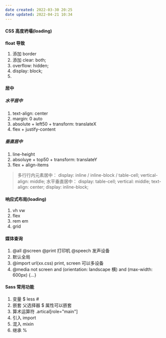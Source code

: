 ```yaml
---
date created: 2022-03-30 20:25
date updated: 2022-04-21 10:34
---
```


#### CSS 高度坍塌(loading)

**float 导致**

1. 添加 border
2. 添加 clear: both;
3. overflow: hidden;
4. display: block;
5.

#### 居中

##### 水平居中

1. text-align: center
2. margin: 0 auto
3. absolute + left50 + transform: translateX
4. flex + justify-content

##### 垂直居中

1. line-height
2. absoluye + top50 + transform: translateY
3. flex + align-items

> 多行行内元素居中：
> display: inline / inline-block / table-cell; vertical-align: middle;
> 水平垂直居中：
> display: table-cell; vertical: middle; text-align: center;
> display: inline-block;

#### 响应式布局(loading)

1. vh vw
2. flex
3. rem em
4. grid

#### 媒体查询

1. @all @screen @print 打印机 @speech 发声设备
2. <link rel="stylesheet" href="xx.css" media="screen"> 默认全局
3. @import url(xx.css) print, screen 可以多设备
4. @media not screen and (orientation: landscape 横) and (max-width: 600px) {...}

#### Sass 常用功能

1. 变量 $ less #
2. 嵌套 父选择器 $ 属性可以嵌套
3. 算术运算符 .artical[role="main"]
4. 引入 import
5. 混入 mixin
6. 继承 %
